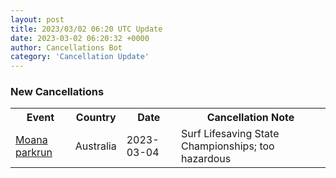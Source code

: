 ```yaml
---
layout: post
title: 2023/03/02 06:20 UTC Update
date: 2023-03-02 06:20:32 +0000
author: Cancellations Bot
category: 'Cancellation Update'
---
```


<h3>New Cancellations</h3>
<div class='hscrollable'>
<table style='width: 100%'>
    <tr>
        <th>Event</th>
        <th>Country</th>
        <th>Date</th>
        <th>Cancellation Note</th>
    </tr>
    <tr>
        <td><a href="https://www.parkrun.com.au/moana">Moana parkrun</a></td>
        <td>Australia</td>
        <td>2023-03-04</td>
        <td>Surf Lifesaving State Championships; too hazardous</td>
    </tr>
</table>
</div>

